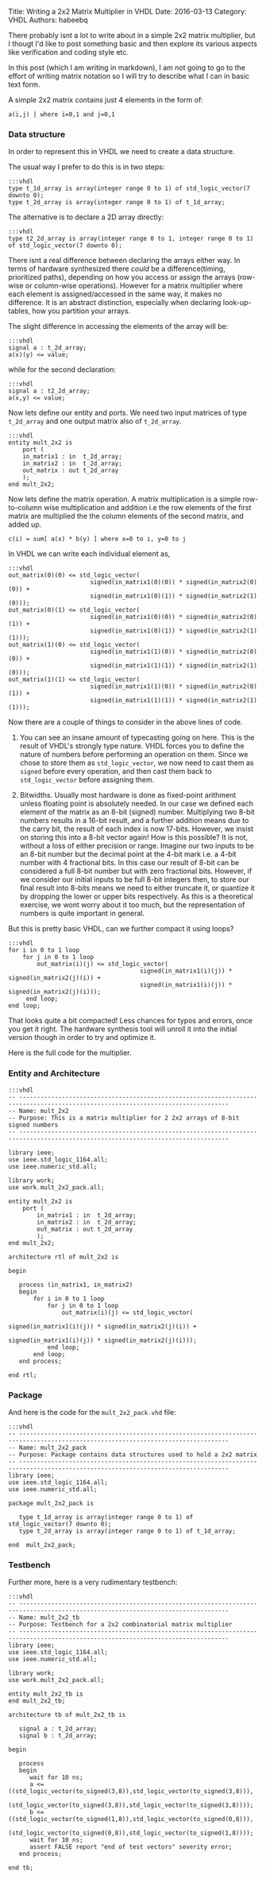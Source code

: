 Title: Writing a 2x2 Matrix Multiplier in VHDL
Date: 2016-03-13
Category: VHDL
Authors: habeebq

There probably isnt a lot to write about in a simple 2x2 matrix multiplier, but I thougt I'd like to post something basic and then explore its various aspects like verification and coding style etc.

In this post (which I am writing in markdown), I am not going to go to the effort of writing matrix notation so I will try to describe what I can in basic text form.

A simple 2x2 matrix contains just 4 elements in the form of:

    a(i,j) | where i=0,1 and j=0,1


### Data structure

In order to represent this in VHDL we need to create a data structure.

The usual way I prefer to do this is in two steps:

    :::vhdl
    type t_1d_array is array(integer range 0 to 1) of std_logic_vector(7 downto 0);
    type t_2d_array is array(integer range 0 to 1) of t_1d_array;

The alternative is to declare a 2D array directly:

    :::vhdl
    type t2_2d_array is array(integer range 0 to 1, integer range 0 to 1) of std_logic_vector(7 downto 0);

There isnt a real difference between declaring the arrays either way.
In terms of hardware synthesized there *could* be a difference(timing, prioritized paths), depending on how you access or assign the arrays (row-wise or column-wise operations).
However for a matrix multiplier where each element is assigned/accessed in the same way, it makes no difference.
It is an abstract distinction, especially when declaring look-up-tables, how you partition your arrays.

The slight difference in accessing the elements of the array will be:

    :::vhdl
    signal a : t_2d_array;
    a(x)(y) <= value;

while for the second declaration:

    :::vhdl
    signal a : t2_2d_array;
    a(x,y) <= value;
    
Now lets define our entity and ports. We need two input matrices of type `t_2d_array` and one output matrix also of `t_2d_array`.

    :::vhdl
    entity mult_2x2 is
        port (
        in_matrix1 : in  t_2d_array;
        in_matrix2 : in  t_2d_array;
        out_matrix : out t_2d_array
        );
    end mult_2x2;

Now lets define the matrix operation.
A matrix multiplication is a simple row-to-column wise multiplication and addition
i.e the row elements of the first matrix are multiplied the the column elements of the second matrix, and added up.

    c(i) = sum[ a(x) * b(y) ] where x=0 to i, y=0 to j

In VHDL we can write each individual element as,

    :::vhdl
    out_matrix(0)(0) <= std_logic_vector(
                           signed(in_matrix1(0)(0)) * signed(in_matrix2(0)(0)) +
                           signed(in_matrix1(0)(1)) * signed(in_matrix2(1)(0)));
    out_matrix(0)(1) <= std_logic_vector(
                           signed(in_matrix1(0)(0)) * signed(in_matrix2(0)(1)) +
                           signed(in_matrix1(0)(1)) * signed(in_matrix2(1)(1)));
    out_matrix(1)(0) <= std_logic_vector(
                           signed(in_matrix1(1)(0)) * signed(in_matrix2(0)(0)) +
                           signed(in_matrix1(1)(1)) * signed(in_matrix2(1)(0)));
    out_matrix(1)(1) <= std_logic_vector(
                           signed(in_matrix1(1)(0)) * signed(in_matrix2(0)(1)) +
                           signed(in_matrix1(1)(1)) * signed(in_matrix2(1)(1)));


Now there are a couple of things to consider in the above lines of code.

1. You can see an insane amount of typecasting going on here. This is the result of VHDL's strongly type nature.
VHDL forces you to define the nature of numbers before performing an operation on them.
Since we chose to store them as `std_logic_vector`, we now need to cast them as `signed` before every operation, and then cast them
back to `std_logic_vector` before assigning them.

2. Bitwidths. Usually most hardware is done as fixed-point arithment unless floating point is absolutely needed.
In our case we defined each element of the matrix as an 8-bit (signed) number. Multiplying two 8-bit numbers results in a
16-bit result, and a further addition means due to the carry bit, the result of each index is now 17-bits.
However, we insist on storing this into a 8-bit vector again!
How is this possible? It is not, without a loss of either precision or range.
Imagine our two inputs to be an 8-bit number but the decimal point at the 4-bit mark i.e. a 4-bit number with 4 fractional bits.
In this case our result of 8-bit can be considered a full 8-bit number but with zero fractional bits.
However, if we consider our initial inputs to be full 8-bit integers then, to store our final result into 8-bits means we
need to either truncate it, or quantize it by dropping the lower or upper bits respectively.
As this is a theoretical exercise, we wont worry about it too much, but the representation of numbers is quite important in general.

But this is pretty basic VHDL, can we further compact it using loops?

    :::vhdl
    for i in 0 to 1 loop
        for j in 0 to 1 loop
            out_matrix(i)(j) <= std_logic_vector(
                                         signed(in_matrix1(i)(j)) * signed(in_matrix2(j)(i)) +
                                         signed(in_matrix1(i)(j)) * signed(in_matrix2(j)(i)));
         end loop;
    end loop;

That looks quite a bit compacted! Less chances for typos and errors, once you get it right.
The hardware synthesis tool will unroll it into the initial version though in order to try and optimize it.

Here is the full code for the multiplier.

### Entity and Architecture

    :::vhdl
    -- ---------------------------------------------------------------------------------------------------------------------------------
    -- Name: mult_2x2
    -- Purpose: This is a matrix multiplier for 2 2x2 arrays of 8-bit signed numbers
    -- ---------------------------------------------------------------------------------------------------------------------------------

    library ieee;
    use ieee.std_logic_1164.all;
    use ieee.numeric_std.all;

    library work;
    use work.mult_2x2_pack.all;

    entity mult_2x2 is
        port (
            in_matrix1 : in  t_2d_array;
            in_matrix2 : in  t_2d_array;
            out_matrix : out t_2d_array
            );
    end mult_2x2;

    architecture rtl of mult_2x2 is

    begin

       process (in_matrix1, in_matrix2)
       begin
           for i in 0 to 1 loop
               for j in 0 to 1 loop
                   out_matrix(i)(j) <= std_logic_vector(
                                                       signed(in_matrix1(i)(j)) * signed(in_matrix2(j)(i)) +
                                                       signed(in_matrix1(i)(j)) * signed(in_matrix2(j)(i)));
               end loop;
           end loop;
       end process;
       
    end rtl;

### Package

And here is the code for the `mult_2x2_pack.vhd` file:

    :::vhdl
    -- ---------------------------------------------------------------------------------------------------------------------------------
    -- Name: mult_2x2_pack
    -- Purpose: Package contains data structures used to hold a 2x2 matrix
    -- ---------------------------------------------------------------------------------------------------------------------------------
    library ieee;
    use ieee.std_logic_1164.all;
    use ieee.numeric_std.all;

    package mult_2x2_pack is

       type t_1d_array is array(integer range 0 to 1) of std_logic_vector(7 downto 0);
       type t_2d_array is array(integer range 0 to 1) of t_1d_array;

    end  mult_2x2_pack;

### Testbench

Further more, here is a very rudimentary testbench:

    :::vhdl
    -- ---------------------------------------------------------------------------------------------------------------------------------
    -- Name: mult_2x2_tb
    -- Purpose: Testbench for a 2x2 combinatorial matrix multiplier
    -- ---------------------------------------------------------------------------------------------------------------------------------
    library ieee;
    use ieee.std_logic_1164.all;
    use ieee.numeric_std.all;
    
    library work;
    use work.mult_2x2_pack.all;
    
    entity mult_2x2_tb is
    end mult_2x2_tb;
    
    architecture tb of mult_2x2_tb is
    
       signal a : t_2d_array;
       signal b : t_2d_array;
    
    begin
    
       process
       begin
          wait for 10 ns;
          a <= ((std_logic_vector(to_signed(3,8)),std_logic_vector(to_signed(3,8))),
                (std_logic_vector(to_signed(3,8)),std_logic_vector(to_signed(3,8))));
          b <= ((std_logic_vector(to_signed(1,8)),std_logic_vector(to_signed(0,8))),
                (std_logic_vector(to_signed(0,8)),std_logic_vector(to_signed(1,8))));
          wait for 10 ns;
          assert FALSE report "end of test vectors" severity error;
       end process;
    
    end tb;
    

